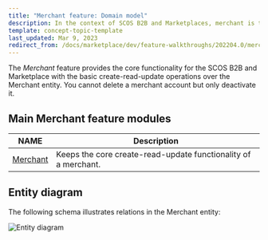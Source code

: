 ```yaml
---
title: "Merchant feature: Domain model"
description: In the context of SCOS B2B and Marketplaces, merchant is the selling company.
template: concept-topic-template
last_updated: Mar 9, 2023
redirect_from: /docs/marketplace/dev/feature-walkthroughs/202204.0/merchant.html
---
```


The *Merchant* feature provides the core functionality for the SCOS B2B and Marketplace with the basic create-read-update operations over the Merchant entity.
You cannot delete a merchant account but only deactivate it.

## Main Merchant feature modules

| NAME | Description |
| ---| --- |
| [Merchant](https://github.com/spryker/merchant) | Keeps the core create-read-update functionality of a merchant. |

## Entity diagram

The following schema illustrates relations in the Merchant entity:

![Entity diagram](https://confluence-connect.gliffy.net/embed/image/47ca3486-ab11-49f5-801e-6043b7a7767a.png?utm_medium=live&utm_source=custom)
